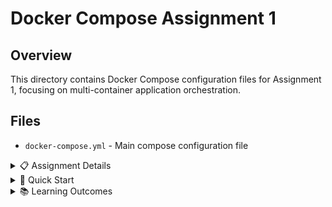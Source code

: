 # Docker Compose Assignment 1

## Overview
This directory contains Docker Compose configuration files for Assignment 1, focusing on multi-container application orchestration.

## Files
- `docker-compose.yml` - Main compose configuration file

<details>
<summary>📋 Assignment Details</summary>

### Objectives
- Practice Docker Compose multi-container setup
- Configure service dependencies
- Implement container networking
- Manage environment variables

### Architecture
```mermaid
graph TB
    A[Docker Compose] --> B[Service 1]
    A --> C[Service 2]
    B --> D[Network Bridge]
    C --> D
```

</details>

<details>
<summary>🚀 Quick Start</summary>

### Prerequisites
- Docker installed
- Docker Compose installed

### Running the Assignment
```bash
# Navigate to directory
cd compose-assignment-1

# Start services
docker-compose up -d

# View logs
docker-compose logs

# Stop services
docker-compose down
```

</details>

<details>
<summary>📚 Learning Outcomes</summary>

- Multi-container orchestration
- Service networking
- Volume management
- Environment configuration

</details>